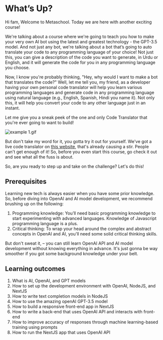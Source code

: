 # What’s Up?

Hi fam, Welcome to Metaschool. Today we are here with another exciting course!

We're talking about a course where we're going to teach you how to make your very own AI bot using the latest and greatest technology - the GPT-3.5 model. And not just any bot, we're talking about a bot that’s going to auto translate your code to any programming language of your choice! Not just this, you can give a description of the code you want to generate, in Urdu or English, and it will generate the code for you in any programming language you choose.

Now, I know you're probably thinking, "Hey, why would I want to make a bot that translates the code?" Well, let me tell you, my friend, as a developer having your own personal code translator will help you learn various programming languages and generate code in any programming language using natural language (e.g., English, Spanish, Hindi you name it). Not only this, it will help you convert your code to any other language just in an instant.

Let me give you a sneak peek of the one and only Code Translator that you're ever going to want to build!

![example 1.gif](https://github.com/0xmetaschool/Learning-Projects/raw/code-translator-course/Code%20Translator%20-%20Translate%20Your%20Code%20to%20Any%20Other%20/1.%20Ready%2C%20Set%2C%20Build!/What%E2%80%99s%20Up%20d9f71f7945774aa5bb014c1ea4566a75/example_1.gif)

But don't take my word for it, you gotta try it out for yourself. We've got a live code translator on [this website](https://main--mellow-granita-e0a938.netlify.app/), that's already causing a stir. People can't get enough of it! So, before you even start this course, go check it out and see what all the fuss is about.

So, are you ready to step up and take on the challenge? Let's do this! 

## **Prerequisites**

Learning new tech is always easier when you have some prior knowledge. So, before diving into OpenAI and AI model development, we recommend brushing up on the following:

1. Programming knowledge: You’ll need basic programming knowledge to start experimenting with advanced languages. Knowledge of Javascript programming language is a plus.
2. Critical thinking: To wrap your head around the complex and abstract concepts in OpenAI and AI, you'll need some solid critical thinking skills.

But don't sweat it, – you can still learn OpenAI API and AI model development without knowing everything in advance. It's just gonna be way smoother if you got some background knowledge under your belt. 

## **Learning outcomes**

1. What is AI, OpenAI, and GPT models
2. How to set up the development environment with OpenAI, NodeJS, and NextJS
3. How to write text completion models in NodeJS
4. How to use the amazing openAI GPT-3.5 model
5. How to build a responsive front-end app in NextJS
6. How to write a back-end that uses OpenAI API and interacts with front-end
7. How to improve accuracy of responses through machine learning-based training using prompts
8. How to run the NextJS app that uses OpenAI API
